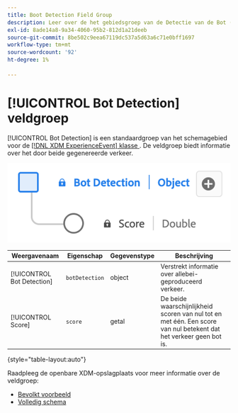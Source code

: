 ```yaml
---
title: Boot Detection Field Group
description: Leer over de het gebiedsgroep van de Detectie van de Bot (XDM) schemagebiedgroep.
exl-id: 8ade14a8-9a34-4060-95b2-812d1a21deeb
source-git-commit: 8be502c9eea67119dc537a5d63a6c71e0bff1697
workflow-type: tm+mt
source-wordcount: '92'
ht-degree: 1%

---
```


# [!UICONTROL Bot Detection] veldgroep

[!UICONTROL Bot Detection] is een standaardgroep van het schemagebied voor de [[!DNL XDM ExperienceEvent]  klasse ](../../classes/experienceevent.md). De veldgroep biedt informatie over het door beide gegenereerde verkeer.

![ A diagram van de [!UICONTROL Bot Detection] gebiedsgroep.](../../images/field-groups/bot-detection-information.png)

| Weergavenaam | Eigenschap | Gegevenstype | Beschrijving |
|----------------------------|-----------------|-----------|---------------------------------------------------------|
| [!UICONTROL Bot Detection] | `botDetection` | object | Verstrekt informatie over allebei-geproduceerd verkeer. |
| [!UICONTROL Score] | `score` | getal | De beide waarschijnlijkheid scoren van nul tot en met één. Een score van nul betekent dat het verkeer geen bot is. |

{style="table-layout:auto"}

Raadpleeg de openbare XDM-opslagplaats voor meer informatie over de veldgroep:

* [ Bevolkt voorbeeld ](https://github.com/adobe/xdm/blob/master/components/fieldgroups/experience-event/experienceevent-bot-detection.example.1.json)
* [ Volledig schema ](https://github.com/adobe/xdm/blob/master/components/fieldgroups/experience-event/experienceevent-bot-detection.schema.json)

